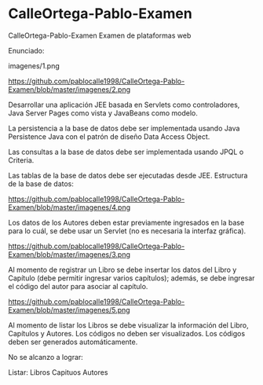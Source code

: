# CalleOrtega-Pablo-Examen
CalleOrtega-Pablo-Examen
Examen de plataformas web

Enunciado:

imagenes/1.png

https://github.com/pablocalle1998/CalleOrtega-Pablo-Examen/blob/master/imagenes/2.png


Desarrollar una aplicación JEE basada en Servlets como controladores, Java Server Pages como vista y JavaBeans como modelo.

La persistencia a la base de datos debe ser implementada usando Java Persistence Java con el patrón de diseño Data Access Object.

Las consultas a la base de datos debe ser implementada usando JPQL o Criteria.

Las tablas de la base de datos debe ser ejecutadas desde JEE. Estructura de la base de datos:

https://github.com/pablocalle1998/CalleOrtega-Pablo-Examen/blob/master/imagenes/4.png



Los datos de los Autores deben estar previamente ingresados en la base para lo cuál, se debe usar un Servlet (no es necesaria la interfaz gráfica).

https://github.com/pablocalle1998/CalleOrtega-Pablo-Examen/blob/master/imagenes/3.png


Al momento de registrar un Libro se debe insertar los datos del Libro y Capítulo (debe permitir ingresar varios capítulos); además, se debe ingresar el código del autor para asociar al capítulo.


https://github.com/pablocalle1998/CalleOrtega-Pablo-Examen/blob/master/imagenes/5.png


Al momento de listar los Libros se debe visualizar la información del Libro, Capítulos y Autores. Los códigos no deben ser visualizados.
Los códigos deben ser generados automáticamente.


No se alcanzo a lograr:


Listar:
  Libros
  Capituos
  Autores
  
